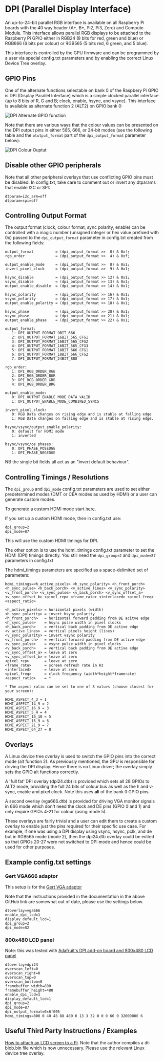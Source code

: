 # DPI (Parallel Display Interface)

An up-to-24-bit parallel RGB interface is available on all Raspberry Pi boards with the 40 way header (A+, B+, Pi2, Pi3, Zero) and Compute Module. This interface allows parallel RGB displays to be attached to the Raspberry Pi GPIO either in RGB24 (8 bits for red, green and blue) or RGB666 (6 bits per colour) or RGB565 (5 bits red, 6 green, and 5 blue).

This interface is controlled by the GPU firmware and can be programmed by a user via special config.txt parameters and by enabling the correct Linux Device Tree overlay.

## GPIO Pins

One of the alternate functions selectable on bank 0 of the Raspbery Pi GPIO is DPI (Display Parallel Interface) which is a simple clocked parallel interface (up to 8 bits of R, G and B; clock, enable, hsync, and vsync). This interface is available as alternate function 2 (ALT2) on GPIO bank 0:

![DPI Alternate GPIO function](dpi-altfn2.png)

Note that there are various ways that the colour values can be presented on the DPI output pins in either 565, 666, or 24-bit modes (see the following table and the `otutput_format` part of the `dpi_output_format` parameter below):

![DPI Colour Ouptut](dpi-packing.png)

## Disable other GPIO peripherals

Note that all other peripheral overlays that use conflicting GPIO pins must be disabled. In config.txt, take care to comment out or invert any dtparams that enable I2C or SPI:

```
dtparam=i2c_arm=off
dtparam=spi=off
```

## Controlling Output Format

The output format (clock, colour format, sync polarity, enable) can be controlled with a magic number (unsigned integer or hex value prefixed with 0x) passed to the `dpi_output_format` parameter in config.txt created from the following fields:

```
output_format          = (dpi_output_format >>  0) & 0xf;
rgb_order              = (dpi_output_format >>  4) & 0xf;

output_enable_mode     = (dpi_output_format >>  8) & 0x1;
invert_pixel_clock     = (dpi_output_format >>  9) & 0x1;

hsync_disable          = (dpi_output_format >> 12) & 0x1;
vsync_disable          = (dpi_output_format >> 13) & 0x1;
output_enable_disable  = (dpi_output_format >> 14) & 0x1;

hsync_polarity         = (dpi_output_format >> 16) & 0x1;
vsync_polarity         = (dpi_output_format >> 17) & 0x1;
output_enable_polarity = (dpi_output_format >> 18) & 0x1;

hsync_phase            = (dpi_output_format >> 20) & 0x1;
vsync_phase            = (dpi_output_format >> 21) & 0x1;
output_enable_phase    = (dpi_output_format >> 22) & 0x1;

output_format:
   1: DPI_OUTPUT_FORMAT_9BIT_666
   2: DPI_OUTPUT_FORMAT_16BIT_565_CFG1
   3: DPI_OUTPUT_FORMAT_16BIT_565_CFG2
   4: DPI_OUTPUT_FORMAT_16BIT_565_CFG3
   5: DPI_OUTPUT_FORMAT_18BIT_666_CFG1
   6: DPI_OUTPUT_FORMAT_18BIT_666_CFG2
   7: DPI_OUTPUT_FORMAT_24BIT_888

rgb_order:
   1: DPI_RGB_ORDER_RGB
   2: DPI_RGB_ORDER_BGR
   3: DPI_RGB_ORDER_GRB
   4: DPI_RGB_ORDER_BRG

output_enable_mode:
   0: DPI_OUTPUT_ENABLE_MODE_DATA_VALID
   1: DPI_OUTPUT_ENABLE_MODE_COMBINED_SYNCS

invert_pixel_clock:
   0: RGB Data changes on rising edge and is stable at falling edge
   1: RGB Data changes on falling edge and is stable at rising edge.

hsync/vsync/output_enable_polarity:
   0: default for HDMI mode
   1: inverted

hsync/vsync/oe phases:
   0: DPI_PHASE_POSEDGE
   1: DPI_PHASE_NEGEDGE
```

NB the single bit fields all act as an "invert default behaviour".

## Controlling Timings / Resolutions

The `dpi_group` and `dpi_mode` config.txt parameters are used to set either predetermined modes (DMT or CEA modes as used by HDMI) or a user can generate custom modes.

To generate a custom HDMI mode start [here](https://www.raspberrypi.org/forums/viewtopic.php?f=29&t=24679).

If you set up a custom HDMI mode, then in config.txt use:
```
dpi_group=2
dpi_mode=87
```

This will use the custom HDMI timings for DPI.

The other option is to use the hdmi_timings config.txt parameter to set the HDMI (DPI) timings directly. You still need the `dpi_group=2` and `dpi_mode=87` parameters in config.txt 

The hdmi_timings parameters are specified as a space-delimited set of parameters:

```
hdmi_timings=<h_active_pixels> <h_sync_polarity> <h_front_porch> <h_sync_pulse> <h_back_porch> <v_active_lines> <v_sync_polarity> <v_front_porch> <v_sync_pulse> <v_back_porch> <v_sync_offset_a> <v_sync_offset_b> <pixel_rep> <frame_rate> <interlaced> <pixel_freq> <aspect_ratio>

<h_active_pixels> = horizontal pixels (width)
<h_sync_polarity> = invert hsync polarity
<h_front_porch>   = horizontal forward padding from DE acitve edge
<h_sync_pulse>    = hsync pulse width in pixel clocks
<h_back_porch>    = vertical back padding from DE active edge
<v_active_lines>  = vertical pixels height (lines)
<v_sync_polarity> = invert vsync polarity
<v_front_porch>   = vertical forward padding from DE active edge
<v_sync_pulse>    = vsync pulse width in pixel clocks
<v_back_porch>    = vertical back padding from DE active edge
<v_sync_offset_a> = leave at zero
<v_sync_offset_b> = leave at zero
<pixel_rep>       = leave at zero
<frame_rate>      = screen refresh rate in Hz
<interlaced>      = leave at zero
<pixel_freq>      = clock frequency (width*height*framerate)
<aspect_ratio>    = *

* The aspect ratio can be set to one of 8 values (choose closest for your screen):

HDMI_ASPECT_4_3 = 1
HDMI_ASPECT_14_9 = 2
HDMI_ASPECT_16_9 = 3
HDMI_ASPECT_5_4 = 4
HDMI_ASPECT_16_10 = 5
HDMI_ASPECT_15_9 = 6
HDMI_ASPECT_21_9 = 7
HDMI_ASPECT_64_27 = 8
```

## Overlays

A Linux device tree overlay is used to switch the GPIO pins into the correct mode (alt function 2). As previously mentioned, the GPU is responsible for driving the DPI display. Hence there is no Linux driver; the overlay simply sets the GPIO alt functions correctly.

A 'full fat' DPI overlay (dpi24.dtb) is provided which sets all 28 GPIOs to ALT2 mode, providing the full 24 bits of colour bus as well as the h and v-sync, enable and pixel clock. Note this uses **all** of the bank 0 GPIO pins.

A second overlay (vga666.dtb) is provided for driving VGA monitor signals in 666 mode which don't need the clock and DE pins (GPIO 0 and 1) and only require GPIOs 4-21 for colour (using mode 5).

These overlays are fairly trivial and a user can edit them to create a custom overlay to enable just the pins required for their specific use case. For example, if one was using a DPI display using vsync, hsync, pclk, and de but in RGB565 mode (mode 2), then the dpi24.dtb overlay could be edited so that GPIOs 20-27 were not switched to DPI mode and hence could be used for other purposes.

## Example config.txt settings

### Gert VGA666 adaptor

This setup is for the [Gert VGA adaptor](https://github.com/fenlogic/vga666)

Note that the instructions provided in the documentation in the above GitHub link are somewhat out of date, please use the settings below.

```
dtoverlay=vga666
enable_dpi_lcd=1
display_default_lcd=1
dpi_group=2
dpi_mode=82
```

### 800x480 LCD panel

Note: this was tested with [Adafruit's DPI add-on board and 800x480 LCD panel](https://www.adafruit.com/products/2453)

```
dtoverlay=dpi24
overscan_left=0
overscan_right=0
overscan_top=0
overscan_bottom=0
framebuffer_width=800
framebuffer_height=480
enable_dpi_lcd=1
display_default_lcd=1
dpi_group=2
dpi_mode=87
dpi_output_format=0x6f005
hdmi_timings=800 0 40 48 88 480 0 13 3 32 0 0 0 60 0 32000000 6
```

## Useful Third Party Instructions / Examples

[How to attach an LCD screen to a Pi](http://blog.reasonablycorrect.com/raw-dpi-raspberry-pi/). Note that the author compiles a dt-blob.bin file which is now unnecessary. Please use the relevant Linux device tree overlay.
